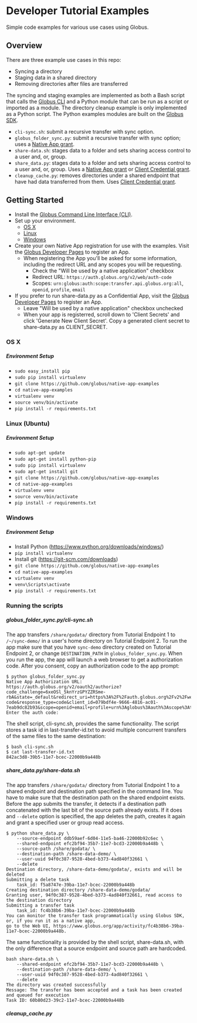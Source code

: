 # Developer Tutorial Examples
Simple code examples for various use cases using Globus.

## Overview

There are three example use cases in this repo:

* Syncing a directory
* Staging data in a shared directory
* Removing directories after files are transferred 

The syncing and staging examples are implemented as both a Bash
script that calls the [Globus CLI](https://docs.globus.org/cli/) and 
a Python module that can be run as a script or imported as a module. 
The directory cleanup example is only implemented as a Python script. 
The Python examples modules are built on the 
[Globus SDK](https://globus-sdk-python.readthedocs.io/en/stable/).

* `cli-sync.sh`: submit a recursive transfer with sync option.
* `globus_folder_sync.py`: submit a recursive transfer with sync option; uses a [Native
  App grant](https://github.com/globus/native-app-examples).
* `share-data.sh`: stages data to a folder and sets sharing access
  control to a user and, or, group.
* `share_data.py`: stages data to a folder and sets sharing access
  control to a user and, or, group. Uses a [Native
  App grant](https://github.com/globus/native-app-examples) or
  [Client Credential grant](http://globus-sdk-python.readthedocs.io/en/stable/examples/client_credentials/).
* `cleanup_cache.py`: removes directories under a shared endpoint that
  have had data transferred from them. Uses [Client Credential grant](http://globus-sdk-python.readthedocs.io/en/stable/examples/client_credentials/).


## Getting Started
* Install the [Globus Command Line Interface (CLI)](https://docs.globus.org/cli/installation/).
* Set up your environment.
    * [OS X](#os-x)
    * [Linux](#linux-ubuntu)
    * [Windows](#windows)
* Create your own Native App registration for use with the examples. Visit the [Globus Developer Pages](https://developers.globus.org) to register an App.
    * When registering the App you'll be asked for some information, including the redirect URL and any scopes you will be requesting.
        * Check the "Will be used by a native application" checkbox
        * Redirect URL: `https://auth.globus.org/v2/web/auth-code`
        * Scopes: `urn:globus:auth:scope:transfer.api.globus.org:all`, `openid`, `profile`, `email`
* If you prefer to run share-data.py as a Confidential App, visit the [Globus Developer Pages](https://developers.globus.org) to register an App.
    * Leave "Will be used by a native application" checkbox unchecked
    * When your app is registerred, scroll down to 'Client Secrets' and click 'Generate New Client Secret'. Copy a generated client secret to share-data.py as CLIENT_SECRET.

### OS X

##### Environment Setup

* `sudo easy_install pip`
* `sudo pip install virtualenv`
* `git clone https://github.com/globus/native-app-examples`
* `cd native-app-examples`
* `virtualenv venv`
* `source venv/bin/activate`
* `pip install -r requirements.txt`

### Linux (Ubuntu)

##### Environment Setup

* `sudo apt-get update`
* `sudo apt-get install python-pip`
* `sudo pip install virtualenv`
* `sudo apt-get install git`
* `git clone https://github.com/globus/native-app-examples`
* `cd native-app-examples`
* `virtualenv venv`
* `source venv/bin/activate`
* `pip install -r requirements.txt`

### Windows

##### Environment Setup

* Install Python (<https://www.python.org/downloads/windows/>)
* `pip install virtualenv`
* Install git (<https://git-scm.com/downloads>)
* `git clone https://github.com/globus/native-app-examples`
* `cd native-app-examples`
* `virtualenv venv`
* `venv\Scripts\activate`
* `pip install -r requirements.txt`

### Running the scripts

##### globus_folder_sync.py/cli-sync.sh

The app transfers `/share/godata/` directory from Tutorial Endpoint 1 to
`/~/sync-demo/` in a user's home directory on Tutorial Endpoint 2. To run the
app make sure that you have `sync-demo` directory created on Tutorial Endpoint
2, or change `DESTINATION_PATH` in `globus_folder_sync.py`. When you run the
app, the app will launch a web browser to get a authorization code. After you
consent, copy an authorization code to the app prompt:

```
$ python globus_folder_sync.py 
Native App Authorization URL: 
https://auth.globus.org/v2/oauth2/authorize?code_challenge=6xeOSl_5knYrzGPYZZRSme-rbA&state=_default&redirect_uri=https%3A%2F%2Fauth.globus.org%2Fv2%2Fweb%2Fauth-code&response_type=code&client_id=079bdf4e-9666-4816-ac01-7eab9dc82b93&scope=openid+email+profile+urn%3Aglobus%3Aauth%3Ascope%3Atransfer.api.globus.org%3Aall&code_challenge_method=S256&access_type=offline
Enter the auth code:
```

The shell script, cli-sync.sh, provides the same functionality. The script
stores a task id in last-transfer-id.txt to avoid multiple concurrent
transfers of the same files to the same destination:

```
$ bash cli-sync.sh 
$ cat last-transfer-id.txt
842ac3d8-39b5-11e7-bcec-22000b9a448b
```
##### share_data.py/share-data.sh

The app transfers `/share/godata/` directory from Tutorial Endpoint 1 to a
shared endpoint and destination path specified in the command line. You have to
make sure that the destination path on the shared endpoint exists. Before
the app submits the transfer, it detects if a destination path concatenated with
the last bit of the source path already exists. If it does and `--delete` option
is specified, the app deletes the path, creates it again and grant a specified
user or group read access.
```
$ python share_data.py \
    --source-endpoint ddb59aef-6d04-11e5-ba46-22000b92c6ec \
    --shared-endpoint efc2bf94-35b7-11e7-bcd3-22000b9a448b \
    --source-path /share/godata/ \
    --destination-path /share-data-demo/ \
    --user-uuid 94f0c387-9528-4bed-b373-4ad840f32661 \
    --delete
Destination directory, /share-data-demo/godata/, exists and will be deleted
Submitting a delete task
    task_id: f5a8747e-39ba-11e7-bcec-22000b9a448b
Creating destination directory /share-data-demo/godata/
Granting user, 94f0c387-9528-4bed-b373-4ad840f32661, read access to the destination directory
Submitting a transfer task
    task_id: fc4b38b6-39ba-11e7-bcec-22000b9a448b
You can monitor the transfer task programmatically using Globus SDK, or, if you run it as a native app,
go to the Web UI, https://www.globus.org/app/activity/fc4b38b6-39ba-11e7-bcec-22000b9a448b.
```
The same functionality is provided by the shell script, share-data.sh, with
the only difference that a source endpoint and source path are hardcoded.
```
bash share-data.sh \
    --shared-endpoint efc2bf94-35b7-11e7-bcd3-22000b9a448b \
    --destination-path /share-data-demo/ \
    --user-uuid 94f0c387-9528-4bed-b373-4ad840f32661 \
    --delete
The directory was created successfully
Message: The transfer has been accepted and a task has been created and queued for execution
Task ID: 60b80d23-39c2-11e7-bcec-22000b9a448b
```
##### cleanup_cache.py
